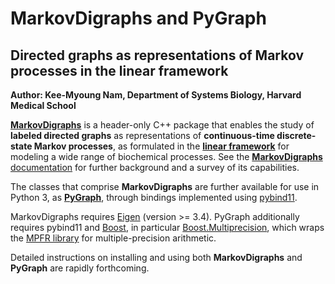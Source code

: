 # MarkovDigraphs and PyGraph

## Directed graphs as representations of Markov processes in the linear framework

**Author: Kee-Myoung Nam, Department of Systems Biology, Harvard Medical School**

[**MarkovDigraphs**](https://kmnam.github.io/markov-digraphs/)
is a header-only C++ package that enables the study of **labeled directed
graphs** as representations of **continuous-time discrete-state Markov
processes**, as formulated in the
[**linear framework**](https://journals.plos.org/plosone/article?id=10.1371/journal.pone.0036321)
for modeling a wide range of biochemical processes. See the
[**MarkovDigraphs** documentation](https://kmnam.github.io/markov-digraphs/)
for further background and a survey of its capabilities.  

The classes that comprise **MarkovDigraphs** are further available for use in
Python 3, as [**PyGraph**](https://kmnam.github.io/pygraph-docs/), through 
bindings implemented using [pybind11](https://pybind11.readthedocs.io/en/stable/).

MarkovDigraphs requires [Eigen](https://eigen.tuxfamily.org/index.php?title=Main_Page)
(version >= 3.4). PyGraph additionally requires pybind11 and
[Boost](https://www.boost.org/), in particular
[Boost.Multiprecision](https://www.boost.org/doc/libs/1_78_0/libs/multiprecision/doc/html/index.html),
which wraps the [MPFR library](https://www.mpfr.org/) for multiple-precision
arithmetic.

Detailed instructions on installing and using both **MarkovDigraphs** and 
**PyGraph** are rapidly forthcoming.  
